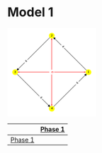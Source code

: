 # Model 1 #

<img src="./model1_phase_0.png" width="200" height="200">

||[Phase 1](./model1_phase_0.png)|
|---|---|
[Phase 1](./model1_phase_0.png)||
